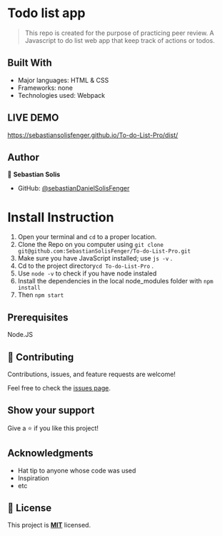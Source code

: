 # Todo list app

>This repo is created for the purpose of practicing peer review.
> A Javascript to do list web app that keep track of actions or todos.

## Built With

- Major languages: HTML & CSS
- Frameworks: none
- Technologies used: Webpack

## LIVE DEMO
https://sebastiansolisfenger.github.io/To-do-List-Pro/dist/

## Author

👤 **Sebastian Solis**

- GitHub: [@sebastianDanielSolisFenger](https://github.com/SebastianSolisFenger)


# Install Instruction
1. Open your terminal and `cd` to a proper location.
2. Clone the Repo on you computer using `git clone git@github.com:SebastianSolisFenger/To-do-List-Pro.git`
3. Make sure you have JavaScript installed; use `js -v` .
4. Cd to the project directory`cd To-do-List-Pro` .
5. Use `node -v` to check if you have node instaled
6. Install the dependencies in the local node_modules folder with `npm install`
7. Then `npm start`

## Prerequisites
Node.JS

## 🤝 Contributing

Contributions, issues, and feature requests are welcome!

Feel free to check the [issues page](../../issues/).

## Show your support

Give a ⭐️ if you like this project!

## Acknowledgments

- Hat tip to anyone whose code was used
- Inspiration
- etc

## 📝 License

This project is **[MIT](./LICENSE.md)** licensed.
